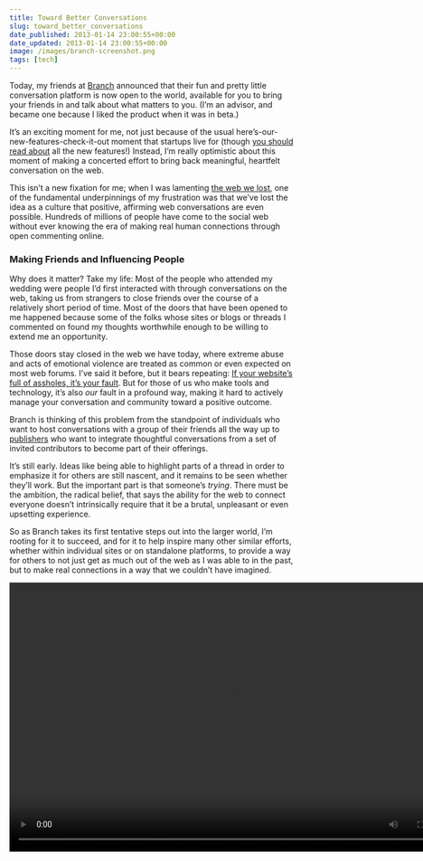 ```yaml
---
title: Toward Better Conversations
slug: toward_better_conversations
date_published: 2013-01-14 23:00:55+00:00
date_updated: 2013-01-14 23:00:55+00:00
image: /images/branch-screenshot.png
tags: [tech]
---
```

Today, my friends at [Branch](http://branch.com/) announced that their fun and pretty little conversation platform is now open to the world, available for you to bring your friends in and talk about what matters to you. (I’m an advisor, and became one because I liked the product when it was in beta.)

It’s an exciting moment for me, not just because of the usual here’s-our-new-features-check-it-out moment that startups live for (though [you should read about](http://bulletin.branch.com/post/40473589463/branch-opens-to-the-world) all the new features!) Instead, I’m really optimistic about this moment of making a concerted effort to bring back meaningful, heartfelt conversation on the web.

This isn’t a new fixation for me; when I was lamenting [the web we lost](/2012/12/13/the_web_we_lost/), one of the fundamental underpinnings of my frustration was that we’ve lost the idea as a culture that positive, affirming web conversations are even possible. Hundreds of millions of people have come to the social web without ever knowing the era of making real human connections through open commenting online.

### Making Friends and Influencing People

Why does it matter? Take my life: Most of the people who attended my wedding were people I’d first interacted with through conversations on the web, taking us from strangers to close friends over the course of a relatively short period of time. Most of the doors that have been opened to me happened because some of the folks whose sites or blogs or threads I commented on found my thoughts worthwhile enough to be willing to extend me an opportunity.

Those doors stay closed in the web we have today, where extreme abuse and acts of emotional violence are treated as common or even expected on most web forums. I’ve said it before, but it bears repeating: [If your website’s full of assholes, it’s your fault](/2011/07/20/if_your_websites_full_of_assholes_its_your_fault-2/). But for those of us who make tools and technology, it’s also *our* fault in a profound way, making it hard to actively manage your conversation and community toward a positive outcome.

Branch is thinking of this problem from the standpoint of individuals who want to host conversations with a group of their friends all the way up to [publishers](http://branch.com/publishers) who want to integrate thoughtful conversations from a set of invited contributors to become part of their offerings.

It’s still early. Ideas like being able to highlight parts of a thread in order to emphasize it for others are still nascent, and it remains to be seen whether they’ll work. But the important part is that someone’s *trying*. There must be the ambition, the radical belief, that says the ability for the web to connect everyone doesn’t intrinsically require that it be a brutal, unpleasant or even upsetting experience.

So as Branch takes its first tentative steps out into the larger world, I’m rooting for it to succeed, and for it to help inspire many other similar efforts, whether within individual sites or on standalone platforms, to provide a way for others to not just get as much out of the web as I was able to in the past, but to make real connections in a way that we couldn’t have imagined.

<video class="video-js vjs-default-skin imgcenter" data-setup="{}" height="476" id="tourvideo" preload="auto" controls="" width="800">
  <source src="/images/tour-how-d1748b8941de869f55316391701f99e0.mp4" type="video/mp4">
</video>
